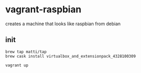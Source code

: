 # vagrant-raspbian

creates a machine that looks like raspbian from debian

## init

    brew tap matti/tap
    brew cask install virtualbox_and_extensionpack_4328100309

    vagrant up
